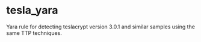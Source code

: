 # tesla_yara
Yara rule for detecting teslacrypt version 3.0.1 and similar samples using the same TTP techniques.
